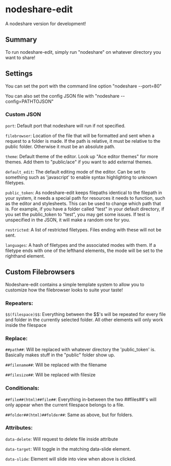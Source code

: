 # nodeshare-edit

A nodeshare version for development!

## Summary
To run nodeshare-edit, simply run "nodeshare" on whatever directory you want to share!

## Settings
You can set the port with the command line option "nodeshare --port=80"

You can also set the config JSON file with "nodeshare --config=PATHTOJSON"

### Custom JSON
`port`: Default port that nodeshare will run if not specified.

`filebrowser`: Location of the file that will be formatted and sent when a request to a folder is made. If the path is relative, it must be relative to the public folder. Otherwise it must be an absolute path.

`theme`: Default theme of the editor. Look up "Ace editor themes" for more themes. Add them to "public/ace" if you want to add external themes.

`default_edit`: The default editing mode of the editor. Can be set to something such as 'javascript' to enable syntax highlighting to unknown filetypes.

`public_token`: As nodeshare-edit keeps filepaths identical to the filepath in your system, it needs a special path for resources it needs to function, such as the editor and stylesheets. This can be used to change which path that is. For example, if you have a folder called "test" in your default directory, if you set the public_token to "test", you may get some issues. If test is unspecified in the JSON, it will make a random one for you.

`restricted`: A list of restricted filetypes. Files ending with these will not be sent.

`languages`: A hash of filetypes and the associated modes with them. If a filetype ends with one of the lefthand elements, the mode will be set to the righthand element.

## Custom Filebrowsers
Nodeshare-edit contains a simple template system to allow you to customize how the filebrowser looks to suite your taste!

### Repeaters:
`$$(filespace)$$`: Everything between the $$'s will be repeated for every file and
folder in the currently selected folder. All other elements will only work inside
the filespace

### Replace:
`##path##`: Will be replaced with whatever directory the 'public_token' is. Basically makes stuff in the "public" folder show up.

`##filename##`: Will be replaced with the filename

`##filesize##`: Will be replaced with filesize

### Conditionals:
`##file##(html)##file##`: Everything in-between the two ##files##'s will only appear
when the current filespace belongs to a file.

`##folder##(html)##folder##`: Same as above, but for folders.

### Attributes:
`data-delete`: Will request to delete file inside attribute

`data-target`: Will toggle in the matching data-slide element.

`data-slide`: Element will slide into view when above is clicked.
